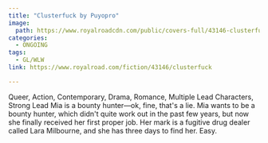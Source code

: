 ```yaml
---
title: "Clusterfuck by Puyopro"
image:
  path: https://www.royalroadcdn.com/public/covers-full/43146-clusterfuck.jpg
categories:
  - ONGOING
tags:
  - GL/WLW
link: https://www.royalroad.com/fiction/43146/clusterfuck

---
```

Queer, Action, Contemporary, Drama, Romance, Multiple Lead Characters, Strong Lead
Mia is a bounty hunter—ok, fine, that's a lie. Mia wants to be a bounty hunter, which didn't quite work out in the past few years, but now she finally received her first proper job. Her mark is a fugitive drug dealer called Lara Milbourne, and she has three days to find her. Easy.

